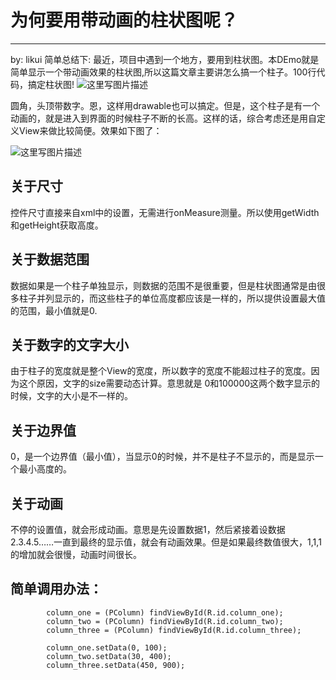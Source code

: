 # 为何要用带动画的柱状图呢？
-------
by: likui 简单总结下:
最近，项目中遇到一个地方，要用到柱状图。本DEmo就是简单显示一个带动画效果的柱状图,所以这篇文章主要讲怎么搞一个柱子。100行代码，搞定柱状图!
![这里写图片描述](http://img.blog.csdn.net/20170519010413220?watermark/2/text/aHR0cDovL2Jsb2cuY3Nkbi5uZXQvbGl4aWFvZGFvYWFh/font/5a6L5L2T/fontsize/400/fill/I0JBQkFCMA==/dissolve/70/gravity/SouthEast)

圆角，头顶带数字。恩，这样用drawable也可以搞定。但是，这个柱子是有一个动画的，就是进入到界面的时候柱子不断的长高。这样的话，综合考虑还是用自定义View来做比较简便。效果如下图了：

![这里写图片描述](http://img.blog.csdn.net/20170519011923930?watermark/2/text/aHR0cDovL2Jsb2cuY3Nkbi5uZXQvbGl4aWFvZGFvYWFh/font/5a6L5L2T/fontsize/400/fill/I0JBQkFCMA==/dissolve/70/gravity/SouthEast)

关于尺寸
-------
控件尺寸直接来自xml中的设置，无需进行onMeasure测量。所以使用getWidth和getHeight获取高度。

关于数据范围
-------
数据如果是一个柱子单独显示，则数据的范围不是很重要，但是柱状图通常是由很多柱子并列显示的，而这些柱子的单位高度都应该是一样的，所以提供设置最大值的范围，最小值就是0.

关于数字的文字大小
-------
由于柱子的宽度就是整个View的宽度，所以数字的宽度不能超过柱子的宽度。因为这个原因，文字的size需要动态计算。意思就是 0和100000这两个数字显示的时候，文字的大小是不一样的。

关于边界值
-------
0，是一个边界值（最小值），当显示0的时候，并不是柱子不显示的，而是显示一个最小高度的。

关于动画
-------

不停的设置值，就会形成动画。意思是先设置数据1，然后紧接着设数据2.3.4.5……一直到最终的显示值，就会有动画效果。但是如果最终数值很大，1,1,1的增加就会很慢，动画时间很长。

简单调用办法：
-------
```
        column_one = (PColumn) findViewById(R.id.column_one);
        column_two = (PColumn) findViewById(R.id.column_two);
        column_three = (PColumn) findViewById(R.id.column_three);

        column_one.setData(0, 100);
        column_two.setData(30, 400);
        column_three.setData(450, 900);
```


